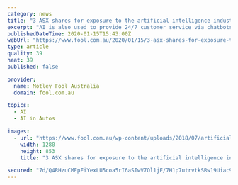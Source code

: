 ```yaml
---
category: news
title: "3 ASX shares for exposure to the artificial intelligence industry"
excerpt: "AI is also used to provide 24/7 customer service via chatbots, to write news stories, and in self-driving cars. Here are 3 ASX shares involved in the AI sector. Appen provides data for use in machine learning and AI. It collects and labels images, text, speech, audio, and video data used to build and improve artificial intelligence systems at ..."
publishedDateTime: 2020-01-15T15:43:00Z
webUrl: "https://www.fool.com.au/2020/01/15/3-asx-shares-for-exposure-to-the-artificial-intelligence-industry/"
type: article
quality: 39
heat: 39
published: false

provider:
  name: Motley Fool Australia
  domain: fool.com.au

topics:
  - AI
  - AI in Autos

images:
  - url: "https://www.fool.com.au/wp-content/uploads/2018/07/artificial-intelligence-3382507_1280-e1552866727719.jpg"
    width: 1280
    height: 853
    title: "3 ASX shares for exposure to the artificial intelligence industry"

secured: "7d/Q4RHzuCMEpFiYexLU5coa5rI6aSIwV7Ol1jF/7H1p7utrvtkSRw19Uiac9e9ag6VW8WanwLetuWlLPKmhjiH6P6Y75GEhO9G3hvnn3M6df4wQ2OMdIINf06toMSTNEPuzOjXRMQlTAJ5cAV60cti9WfRhEPpCsngURtfGRXsnXlNJRkoODvYOP0+cadeblneuogmUKEXaiIzY8j1y1Xli3uYv20GC8/S4z+QKB4Qn2O3yFdQELlIx3rEdSFAzBSTWKXIFb/aYR+Buuos2AU61p5wu9NCT9/q6y+hZbpeH8zlN3BdZmgd7wj/6ztmzv8wzNmaLrAuct7dGnq/rE+df97BAxsgtMR748yA2QXqOmTF1UT7oDLNrboz79gzxOWTM/K8QTGjnhbC7WYyHIZb3IyA+RdiH4JlYPPJE8TVuDh5AQPa4Ov9tCfjhlElpFq9ibPxBP2kVCFDqT92gtg==;VArUkP+qBmEeSZRReJghQw=="
---
```


